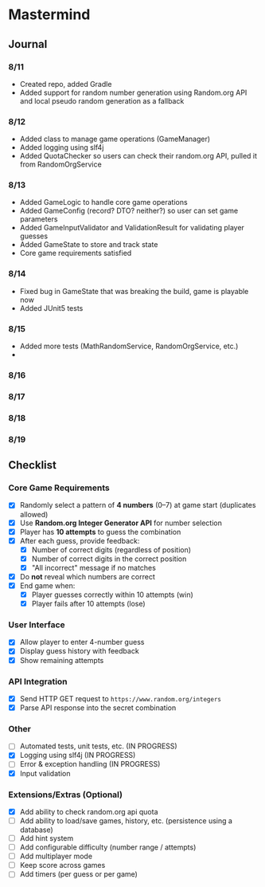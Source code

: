 # Mastermind

## Journal
### 8/11
- Created repo, added Gradle
- Added support for random number generation using Random.org API and local pseudo random generation as a fallback

### 8/12
- Added class to manage game operations (GameManager)
- Added logging using slf4j
- Added QuotaChecker so users can check their random.org API, pulled it from RandomOrgService

### 8/13
- Added GameLogic to handle core game operations
- Added GameConfig (record? DTO? neither?) so user can set game parameters
- Added GameInputValidator and ValidationResult for validating player guesses
- Added GameState to store and track state
- Core game requirements satisfied

### 8/14
- Fixed bug in GameState that was breaking the build, game is playable now
- Added JUnit5 tests

### 8/15
- Added more tests (MathRandomService, RandomOrgService, etc.)
- 

### 8/16

### 8/17

### 8/18

### 8/19

## Checklist
### Core Game Requirements
- [X] Randomly select a pattern of **4 numbers** (0–7) at game start (duplicates allowed)
- [X] Use **Random.org Integer Generator API** for number selection
- [X] Player has **10 attempts** to guess the combination
- [X] After each guess, provide feedback:
  - [X] Number of correct digits (regardless of position)
  - [X] Number of correct digits in the correct position
  - [X] "All incorrect" message if no matches
- [X] Do **not** reveal which numbers are correct
- [X] End game when:
  - [X] Player guesses correctly within 10 attempts (win)
  - [X] Player fails after 10 attempts (lose)

### User Interface
- [X] Allow player to enter 4-number guess
- [X] Display guess history with feedback
- [X] Show remaining attempts

### API Integration
- [X] Send HTTP GET request to `https://www.random.org/integers`
- [X] Parse API response into the secret combination

### Other
- [ ] Automated tests, unit tests, etc.   (IN PROGRESS)
- [X] Logging using slf4j   (IN PROGRESS)
- [ ] Error & exception handling   (IN PROGRESS)
- [X] Input validation

### Extensions/Extras (Optional)
- [X] Add ability to check random.org api quota
- [ ] Add ability to load/save games, history, etc. (persistence using a database)
- [ ] Add hint system
- [ ] Add configurable difficulty (number range / attempts)
- [ ] Add multiplayer mode
- [ ] Keep score across games
- [ ] Add timers (per guess or per game)
